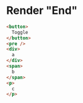 # Render "End"
```html
<button>
  Toggle
</button>
<pre />
<div>
  a
</div>
<span>
  b
</span>
<p>
  c
</p>
```